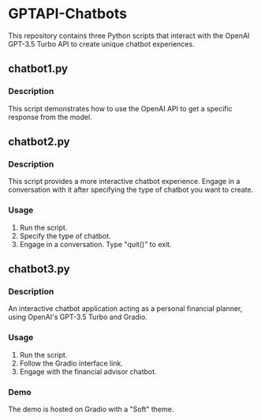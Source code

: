 # GPTAPI-Chatbots

This repository contains three Python scripts that interact with the OpenAI GPT-3.5 Turbo API to create unique chatbot experiences.

## chatbot1.py

### Description
This script demonstrates how to use the OpenAI API to get a specific response from the model.

## chatbot2.py

### Description
This script provides a more interactive chatbot experience. Engage in a conversation with it after specifying the type of chatbot you want to create.

### Usage
1. Run the script.
2. Specify the type of chatbot.
3. Engage in a conversation. Type "quit()" to exit.

## chatbot3.py

### Description
An interactive chatbot application acting as a personal financial planner, using OpenAI's GPT-3.5 Turbo and Gradio.

### Usage
1. Run the script.
2. Follow the Gradio interface link.
3. Engage with the financial advisor chatbot.

### Demo
The demo is hosted on Gradio with a "Soft" theme.
